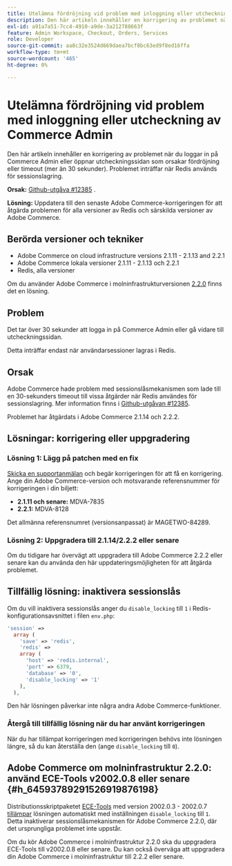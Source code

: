 ```yaml
---
title: Utelämna fördröjning vid problem med inloggning eller utcheckning av Commerce Admin
description: Den här artikeln innehåller en korrigering av problemet när du loggar in på Commerce Admin eller öppnar utcheckningssidan som orsakar fördröjning eller timeout (mer än 30 sekunder). Problemet inträffar när Redis används för sessionslagring.
exl-id: a91a7a51-7cc4-4910-a9de-3a212788663f
feature: Admin Workspace, Checkout, Orders, Services
role: Developer
source-git-commit: aa8c32e3524d669daea7bcf8bc63ed9f8ed16ffa
workflow-type: tm+mt
source-wordcount: '465'
ht-degree: 0%

---
```


# Utelämna fördröjning vid problem med inloggning eller utcheckning av Commerce Admin

Den här artikeln innehåller en korrigering av problemet när du loggar in på Commerce Admin eller öppnar utcheckningssidan som orsakar fördröjning eller timeout (mer än 30 sekunder). Problemet inträffar när Redis används för sessionslagring.

**Orsak:**   [Github-utgåva \#12385](https://github.com/magento/magento2/issues/12385) .

**Lösning:** Uppdatera till den senaste Adobe Commerce-korrigeringen för att åtgärda problemen för alla versioner av Redis och särskilda versioner av Adobe Commerce.

## Berörda versioner och tekniker

* Adobe Commerce on cloud infrastructure versions 2.1.11 - 2.1.13 and 2.2.1
* Adobe Commerce lokala versioner 2.1.11 - 2.1.13 och 2.2.1
* Redis, alla versioner

Om du använder Adobe Commerce i molninfrastrukturversionen [2.2.0](#h_64593789291526919876198) finns det en lösning.

## Problem

Det tar över 30 sekunder att logga in på Commerce Admin eller gå vidare till utcheckningssidan.

Detta inträffar endast när användarsessioner lagras i Redis.

## Orsak

Adobe Commerce hade problem med sessionslåsmekanismen som lade till en 30-sekunders timeout till vissa åtgärder när Redis användes för sessionslagring. Mer information finns i [Github-utgåvan \#12385](https://github.com/magento/magento2/issues/12385).

Problemet har åtgärdats i Adobe Commerce 2.1.14 och 2.2.2.

## Lösningar: korrigering eller uppgradering

### Lösning 1: Lägg på patchen med en fix

[Skicka en supportanmälan](/help/help-center-guide/help-center/magento-help-center-user-guide.md#submit-ticket) och begär korrigeringen för att få en korrigering. Ange din Adobe Commerce-version och motsvarande referensnummer för korrigeringen i din biljett:

* **2.1.11 och senare:** MDVA-7835
* **2.2.1:** MDVA-8128

Det allmänna referensnumret (versionsanpassat) är MAGETWO-84289.

### Lösning 2: Uppgradera till 2.1.14/2.2.2 eller senare

Om du tidigare har övervägt att uppgradera till Adobe Commerce 2.2.2 eller senare kan du använda den här uppdateringsmöjligheten för att åtgärda problemet.

## Tillfällig lösning: inaktivera sessionslås

Om du vill inaktivera sessionslås anger du `disable_locking` till `1` i Redis-konfigurationsavsnittet i filen `env.php`:

```php
'session' =>
  array (
    'save' => 'redis',
    'redis' =>
    array (
      'host' => 'redis.internal',
      'port' => 6379,
      'database' => '0',
      'disable_locking' => '1'
    ),
  ),
```

Den här lösningen påverkar inte några andra Adobe Commerce-funktioner.

### Återgå till tillfällig lösning när du har använt korrigeringen

När du har tillämpat korrigeringen med korrigeringen behövs inte lösningen längre, så du kan återställa den (ange `disable_locking` till `0`).

## Adobe Commerce om molninfrastruktur 2.2.0: använd ECE-Tools v2002.0.8 eller senare {#h_64593789291526919876198}

Distributionsskriptpaketet [ECE-Tools](https://devdocs.magento.com/cloud/project/ece-tools-update.html) med version 2002.0.3 - 2002.0.7 [tillämpar](https://experienceleague.adobe.com/docs/commerce-cloud-service/user-guide/dev-tools/ece-tools/update-package.html) lösningen automatiskt med inställningen `disable_locking` till `1`. Detta inaktiverar sessionslåsmekanismen för Adobe Commerce 2.2.0, där det ursprungliga problemet inte uppstår.

Om du kör Adobe Commerce i molninfrastruktur 2.2.0 ska du uppgradera ECE-Tools till v2002.0.8 eller senare. Du kan också överväga att uppgradera din Adobe Commerce i molninfrastruktur till 2.2.2 eller senare.
